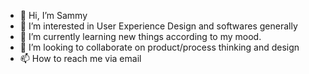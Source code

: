 - 👋 Hi, I’m Sammy
- 👀 I’m interested in User Experience Design and softwares generally
- 🌱 I’m currently learning new things according to my mood.
- 💞️ I’m looking to collaborate on product/process thinking and design
- 📫 How to reach me via email

<!---
cypherhd/cypherhd is a ✨ special ✨ repository because its `README.md` (this file) appears on your GitHub profile.
You can click the Preview link to take a look at your changes.
--->
